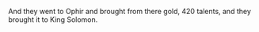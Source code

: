 And they went to Ophir and brought from there gold, 420 talents, and they brought it to King Solomon.

